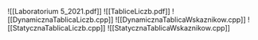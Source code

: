 ![[Laboratorium 5_2021.pdf]]
![[TabliceLiczb.pdf]]
![[DynamicznaTablicaLiczb.cpp]]
![[DynamicznaTablicaWskaznikow.cpp]]
![[StatycznaTablicaLiczb.cpp]]
![[StatycznaTablicaWskaznikow.cpp]]


